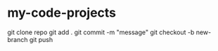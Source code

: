 # my-code-projects

git clone repo
git add . 
git commit -m "message"
git checkout -b new-branch
git push
